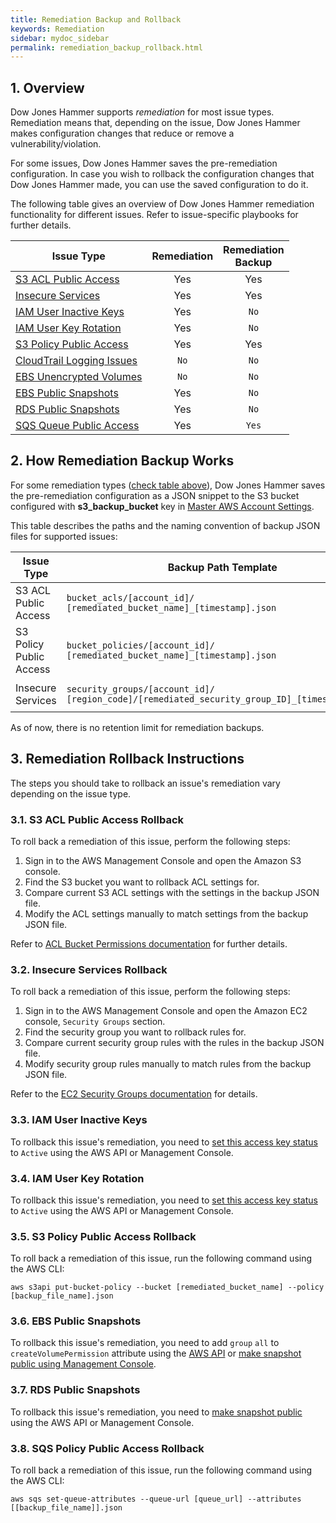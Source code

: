 ```yaml
---
title: Remediation Backup and Rollback
keywords: Remediation
sidebar: mydoc_sidebar
permalink: remediation_backup_rollback.html
---
```


## 1. Overview

Dow Jones Hammer supports *remediation* for most issue types. Remediation means that, depending on the issue, Dow Jones Hammer makes configuration changes that reduce or remove a vulnerability/violation.

For some issues, Dow Jones Hammer saves the pre-remediation configuration. In case you wish to rollback the configuration changes that Dow Jones Hammer made, you can use the saved configuration to do it.

The following table gives an overview of Dow Jones Hammer remediation functionality for different issues. Refer to issue-specific playbooks for further details.

|<center>Issue Type</center>                                                           |Remediation|Remediation<br>Backup|
|--------------------------------------------------------------------------------------|:---------:|:-------------------:|
|[S3 ACL Public Access](playbook1_s3_public_buckets_acl.html#3-issue-remediation)      | Yes       | Yes                 |
|[Insecure Services](playbook2_insecure_services.html#3-issue-remediation)             | Yes       | Yes                 |
|[IAM User Inactive Keys](playbook3_inactive_user_keys.html#3-issue-remediation)       | Yes       | `No`                |
|[IAM User Key Rotation](playbook4_keysrotation.html#3-issue-remediation)              | Yes       | `No`                |
|[S3 Policy Public Access](playbook5_s3_public_buckets_policy.html#3-issue-remediation)| Yes       | Yes                 |
|[CloudTrail Logging Issues](playbook6_cloudtrail.html#3-issue-remediation)            | `No`      | `No`                |
|[EBS Unencrypted Volumes](playbook7_ebs_unencrypted_volumes.html#3-issue-remediation) | `No`      | `No`                |
|[EBS Public Snapshots](playbook8_ebs_snapshots_public.html#3-issue-remediation)       | Yes       | `No`                |
|[RDS Public Snapshots](playbook9_rds_snapshots_public.html#3-issue-remediation)       | Yes       | `No`                |
|[SQS Queue Public Access](playbook10_sqs_public_policy.html#3-issue-remediation)      | Yes       | `Yes`               |

## 2. How Remediation Backup Works

For some remediation types ([check table above](#1-overview)), Dow Jones Hammer saves the pre-remediation configuration as a JSON snippet to the S3 bucket configured with **s3_backup_bucket** key in [Master AWS Account Settings](editconfig.html#11-master-aws-account-settings).

This table describes the paths and the naming convention of backup JSON files for supported issues:

|Issue Type             |<center>Backup Path Template</center>                                                       |<center>Backup Path Sample</center>                                                |
|-----------------------|--------------------------------------------------------------------------------------------|-----------------------------------------------------------------------------------|
|S3 ACL Public Access   |`bucket_acls/[account_id]/`<br>`[remediated_bucket_name]_[timestamp].json`                        |`bucket_acls/123456789012/hammer-test1_2018-03-26T15:58:46+00:00.json`             |
|S3 Policy Public Access|`bucket_policies/[account_id]/`<br>`[remediated_bucket_name]_[timestamp].json`                    |`bucket_policies/123456789012/hammer-test2_2018-03-27T10:24:45+00:00.json`         |
|Insecure Services      |`security_groups/[account_id]/`<br>`[region_code]/[remediated_security_group_ID]_[timestamp].json`|`security_groups/123456789012/eu-west-1/sg-123a456f_2018-04-12T14:46:14+00:00.json`|

As of now, there is no retention limit for remediation backups.

## 3. Remediation Rollback Instructions

The steps you should take to rollback an issue's remediation vary depending on the issue type.

### 3.1. S3 ACL Public Access Rollback

To roll back a remediation of this issue, perform the following steps:

1. Sign in to the AWS Management Console and open the Amazon S3 console.
2. Find the S3 bucket you want to rollback ACL settings for.
3. Compare current S3 ACL settings with the settings in the backup JSON file.
4. Modify the ACL settings manually to match settings from the backup JSON file.

Refer to [ACL Bucket Permissions documentation](https://docs.aws.amazon.com/AmazonS3/latest/user-guide/set-bucket-permissions.html) for further details.

### 3.2. Insecure Services Rollback

To roll back a remediation of this issue, perform the following steps:

1. Sign in to the AWS Management Console and open the Amazon EC2 console, `Security Groups` section.
2. Find the security group you want to rollback rules for.
3. Compare current security group rules with the rules in the backup JSON file.
4. Modify security group rules manually to match rules from the backup JSON file.

Refer to the [EC2 Security Groups documentation](https://docs.aws.amazon.com/AWSEC2/latest/UserGuide/using-network-security.html#adding-security-group-rule) for details.

### 3.3. IAM User Inactive Keys

To rollback this issue's remediation, you need to [set this access key status](https://docs.aws.amazon.com/IAM/latest/UserGuide/id_credentials_access-keys.html) to ```Active``` using the AWS API or Management Console.

### 3.4. IAM User Key Rotation

To rollback this issue's remediation, you need to [set this access key status](https://docs.aws.amazon.com/IAM/latest/UserGuide/id_credentials_access-keys.html) to ```Active``` using the AWS API or Management Console.

### 3.5. S3 Policy Public Access Rollback

To roll back a remediation of this issue, run the following command using the AWS CLI:
```
aws s3api put-bucket-policy --bucket [remediated_bucket_name] --policy [backup_file_name].json
```

### 3.6. EBS Public Snapshots

To rollback this issue's remediation, you need to add `group` `all` to `createVolumePermission` attribute using the [AWS API](https://docs.aws.amazon.com/cli/latest/reference/ec2/modify-snapshot-attribute.html) or [make snapshot public using Management Console](https://docs.aws.amazon.com/AWSEC2/latest/UserGuide/ebs-modifying-snapshot-permissions.html).

### 3.7. RDS Public Snapshots

To rollback this issue's remediation, you need to [make snapshot public](https://docs.aws.amazon.com/AmazonRDS/latest/UserGuide/USER_ShareSnapshot.html) using the AWS API or Management Console.

### 3.8. SQS Policy Public Access Rollback

To roll back a remediation of this issue, run the following command using the AWS CLI:
```
aws sqs set-queue-attributes --queue-url [queue_url] --attributes [[backup_file_name]].json
```
